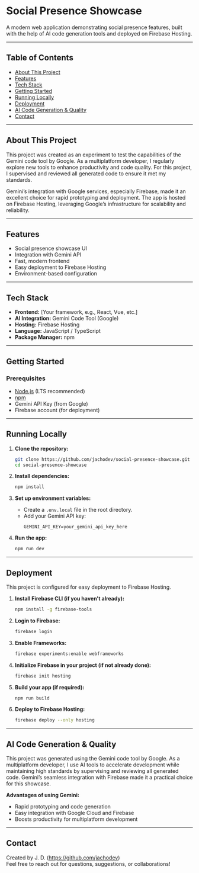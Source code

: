 # Social Presence Showcase

A modern web application demonstrating social presence features, built with the help of AI code generation tools and deployed on Firebase Hosting.

---

## Table of Contents

- [About This Project](#about-this-project)
- [Features](#features)
- [Tech Stack](#tech-stack)
- [Getting Started](#getting-started)
- [Running Locally](#running-locally)
- [Deployment](#deployment)
- [AI Code Generation & Quality](#ai-code-generation--quality)
- [Contact](#contact)

---

## About This Project

This project was created as an experiment to test the capabilities of the Gemini code tool by Google. As a multiplatform developer, I regularly explore new tools to enhance productivity and code quality. For this project, I supervised and reviewed all generated code to ensure it met my standards.

Gemini’s integration with Google services, especially Firebase, made it an excellent choice for rapid prototyping and deployment. The app is hosted on Firebase Hosting, leveraging Google’s infrastructure for scalability and reliability.

---

## Features

- Social presence showcase UI
- Integration with Gemini API
- Fast, modern frontend
- Easy deployment to Firebase Hosting
- Environment-based configuration

---

## Tech Stack

- **Frontend:** [Your framework, e.g., React, Vue, etc.]
- **AI Integration:** Gemini Code Tool (Google)
- **Hosting:** Firebase Hosting
- **Language:** JavaScript / TypeScript
- **Package Manager:** npm

---

## Getting Started

### Prerequisites

- [Node.js](https://nodejs.org/) (LTS recommended)
- [npm](https://www.npmjs.com/)
- Gemini API Key (from Google)
- Firebase account (for deployment)

---

## Running Locally

1. **Clone the repository:**
   ```sh
   git clone https://github.com/jachodev/social-presence-showcase.git
   cd social-presence-showcase
   ```

2. **Install dependencies:**
   ```sh
   npm install
   ```

3. **Set up environment variables:**
   - Create a `.env.local` file in the root directory.
   - Add your Gemini API key:
     ```
     GEMINI_API_KEY=your_gemini_api_key_here
     ```

4. **Run the app:**
   ```sh
   npm run dev
   ```


---

## Deployment

This project is configured for easy deployment to Firebase Hosting.

1. **Install Firebase CLI (if you haven't already):**
   ```sh
   npm install -g firebase-tools
   ```

2. **Login to Firebase:**
   ```sh
   firebase login
   ```

3. **Enable Frameworks:**
   ```sh
   firebase experiments:enable webframeworks
   ```

4. **Initialize Firebase in your project (if not already done):**
   ```sh
   firebase init hosting
   ```

5. **Build your app (if required):**
   ```sh
   npm run build
   ```

6. **Deploy to Firebase Hosting:**
   ```sh
   firebase deploy --only hosting
   ```

---

## AI Code Generation & Quality

This project was generated using the Gemini code tool by Google. As a multiplatform developer, I use AI tools to accelerate development while maintaining high standards by supervising and reviewing all generated code. Gemini’s seamless integration with Firebase made it a practical choice for this showcase.

**Advantages of using Gemini:**
- Rapid prototyping and code generation
- Easy integration with Google Cloud and Firebase
- Boosts productivity for multiplatform development

---


## Contact

Created by J. D. (https://github.com/jachodev)  
Feel free to reach out for questions, suggestions, or collaborations!
